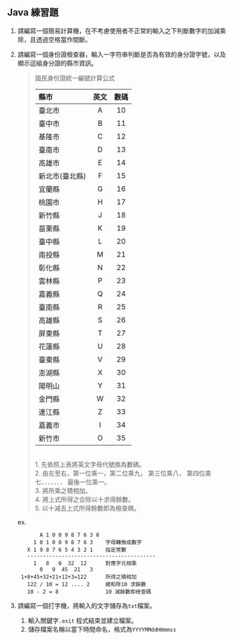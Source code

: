 ## Java 練習題

 1. 請編寫一個簡易計算機，在不考慮使用者不正常的輸入之下判斷數字的加減乘除，且透過空格當作間斷。
 
 1. 請編寫一個身份證檢查器，輸入一字符串判斷是否為有效的身分證字號，以及顯示這組身分證的縣市資訊。
    > 國民身份證統一編號計算公式
    >
    > 縣市          | 英文  | 數碼 
    > :------------|:----: |:---:
    > 臺北市	    | A     | 10
    > 臺中市	    | B     | 11
    > 基隆市	    | C     | 12
    > 臺南市	    | D     | 13
    > 高雄市	    | E     | 14
    > 新北市(臺北縣) | F     | 15
    > 宜蘭縣	    | G     | 16
    > 桃園市	    | H     | 17
    > 新竹縣	    | J     | 18
    > 苗栗縣        | K     | 19
    > 臺中縣        | L     | 20
    > 南投縣        | M     | 21
    > 彰化縣        | N     | 22
    > 雲林縣        | P     | 23
    > 嘉義縣        | Q     | 24
    > 臺南縣        | R     | 25
    > 高雄縣        | S     | 26
    > 屏東縣        | T     | 27
    > 花蓮縣        | U     | 28
    > 臺東縣        | V     | 29
    > 澎湖縣        | X     | 30
    > 陽明山        | Y     | 31
    > 金門縣        | W     | 32
    > 連江縣        | Z     | 33
    > 嘉義市        | I     | 34
    > 新竹市        | O     | 35
    > <br/>
    > 1. 先依照上表將英文字母代號換為數碼。<br/>
    > 2. 由左至右，第一位乘一，第二位乘九， 第三位乘八， 第四位乘七．．．．．．． 最後一位乘一。<br/>
    > 3. 將所乘之積相加。<br/>
    > 4. 將上式所得之合除以十求得餘數。<br/>
    > 5. 以十減去上式所得餘數即為檢查碼。<br/>
    
    ex. 
    ```
           A 1 0 0 9 8 7 6 3 8
         1 0 1 0 0 9 8 7 6 3    字母轉換成數字
       X 1 9 8 7 6 5 4 3 2 1    指定常數
       -----------------------------------------
         1   8   0  32  12      對應字元相乘
           0   0  45  21   3
     1+8+45+32+21+12+3=122      所得之積相加
       122 / 10 = 12 .... 2     總和除10 求餘數
       10 - 2 = 8               10 減餘數即檢查碼
    ```
 
   1. 請編寫一個打字機，將輸入的文字儲存為``txt``檔案。
        1. 輸入關鍵字``.exit`` 程式結束並建立檔案。
        1. 儲存檔案名稱以當下時間命名，格式為``YYYYMMddHHmmss``
        